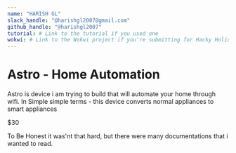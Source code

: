 ```yaml
---
name: "HARISH GL"
slack_handle: "@harishgl2007@gmail.com"
github_handle: "@harishgl2007"
tutorial: # Link to the tutorial if you used one
wokwi: # Link to the Wokwi project if you're submitting for Hacky Holidays
---
```


# Astro - Home Automation 

<!-- Describe your board in 2-3 sentences. What are you making? What will it do? -->
Astro is device i am trying to build that will automate your home through wifi. In Simple simple terms - this device converts normal appliances to smart appliances
<!-- How much is it going to cost? -->
$30 
<!-- Tell us a little bit about your design process. What were some challenges? What helped? ***Totally optional*** -->
To Be Honest it was'nt that hard, but there were many documentations that i wanted to read.
